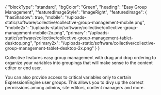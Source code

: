 {
    "blockType": "standard",
    "bgColor": "Green",
    "heading": "Easy Group Management",
    "featuredImageStyle": "ImageRight",
    "featuredImage": {
        "hasShadow": true,
        "mobile": "/uploads-static/software/collective/collective-group-management-mobile.png",
        "mobile2x": "/uploads-static/software/collective/collective-group-management-mobile-2x.png",
        "primary": "/uploads-static/software/collective/collective-group-management-tablet-desktop.png",
        "primary2x": "/uploads-static/software/collective/collective-group-management-tablet-desktop-2x.png"
    }
}

Collective features easy group management with drag and drop ordering to organize your variables into groupings that will make sense to the content editor or end user.

You can also provide access to critical variables only to certain ExpressionEngine user groups. This allows you to divy up the correct permissions among admins, site editors, content managers and more.
